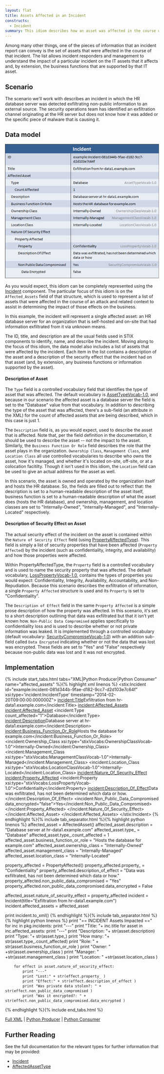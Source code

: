 ```yaml
---
layout: flat
title: Assets Affected in an Incident
constructs:
  - Incident
summary: This idiom describes how an asset was affected in the course of an incident. In this case, the example used is an information asset but a similar set of constructs can be used to describe affected IT assets.
---
```


Among many other things, one of the pieces of information that an incident report can convey is the set of assets that were affected in the course of that incident. The list allows incident responders and management to understand the impact of a particular incident on the IT assets that it affects and, by extension, the business functions that are supported by that IT asset.

## Scenario

The scenario we'll work with describes an incident in which the HR database server was detected exfiltrating non-public information to an external source. The security operations team has identified an exfiltration channel originating at the HR server but does not know how it was added or the specific piece of malware that is causing it.

## Data model

<img src="diagram.png" alt="Asset affected in an incident" class="aside-text" />

As you would expect, this idiom can be completely represented using the [Incident](/data-model/{{site.current_version}}/incident/IncidentType) component. The particular focus of this idiom is on the `Affected_Assets` field of that structure, which is used to represent a list of assets that were affected in the course of an attack and related context to assist in determining the impact of those effects on the business.

In this example, the incident will represent a single affected asset: an HR database server for an organization that is self-hosted and on-site that had information exfiltrated from it via unknown means.

The ID, title, and description are all the usual fields used in STIX components to identify, name, and describe the incident. Moving along to the focus of this idiom, the data model also includes a list of assets that were affected by the incident. Each item in the list contains a description of the asset and a description of the security effect that the incident had on that asset (and, by extension, any business functions or information supported by the asset).

#### Description of Asset

The `Type` field is a controlled vocabulary field that identifies the type of asset that was affected. The default vocabulary is [AssetTypeVocab-1.0](/data-model/{{site.current_version}}/stixVocabs/AssetTypeVocab-1.0), and because in our scenario the affected asset is a database server the field is set to the "Database" value from that vocabulary. In addition to describing the type of the asset that was affected, there's a sub-field (an attribute in the XML) for the count of affected assets that are being described, which in this case is just 1.

The `Description` field is, as you would expect, used to describe the asset that is affected. Note that, per the field definition in the documentation, it should be used to describe the asset -- not the impact to the asset. Similarly, the `Business Function Or Role` field describes the role that the asset plays in the organization. `Ownership Class`, `Management Class`, and `Location Class` all use controlled vocabularies to describe who owns the asset, how it's managed, and whether it's located on-site, off-site, or at a colocation facitilty. Though it isn't used in this idiom, the `Location` field can be used to give an actual address for the asset as well.

In this scenario, the asset is owned and operated by the organization itself and hosts the HR database. So, the fields are filled out to reflect that: the description is set to a human-readable description of the asset itself, business function is set to a human-readable description of what the asset does (hosts the HR database), and ownership, management, and location classes are set to "Internally-Owned", "Internally-Managed", and "Internally-Located" respectively.

#### Description of Security Effect on Asset

The actual security effect of the incident on the asset is contained within the `Nature of Security Effect` field (using [PropertyAffectedType](/data-model/{{site.current_version}}/incident/PropertyAffectedType)). This field is simply a list of security properties that have been affected (`Property Affected`) by the incident (such as confidentiality, integrity, and availability) and how those properties were affected.

Within PropertyAffectedType, the `Property` field is a controlled vocabulary and is used to name the security property that was affected. The default vocabulary, [LossPropertyVocab-1.0](/data-model/{{site.current_version}}/stixVocabs/LossPropertyVocab-1.0), contains the types of properties you would expect: Confidentiality, Integrity, Availability, Accountability, and Non-Repudiation. Because this scenario describes the exfiltration of information, a single `Property Affected` structure is used and its `Property` is set to "Confidentiality".

The `Description of Effect` field in the same `Property Affected` is a simple prose description of how the property was affected. In this scenario, it's set to a short description outlining that data was exfiltrated but that it isn't yet known how. `Non-Public Data Compromised` applies specifically to confidentiality loss and is used to describe whether or not private information was leaked. It is implemented through a controlled vocabulary (default vocabulary: [SecurityCompromiseVocab-1.0](/data-model/{{site.current_version}}/stixVocabs/SecurityCompromiseVocab-1.0)) with an addition sub-field called `Data Encrypted` indicating whether or not the data that was lost was encrypted. These fields are set to "Yes" and "False" respectively because non-public data was lost and it was not encrypted.

## Implementation

{% include start_tabs.html tabs="XML|Python Producer|Python Consumer" name="affected_assets" %}{% highlight xml linenos %}
<stix:Incident id="example:incident-081d344b-9fae-d182-9cc7-d2d103e7c64f" xsi:type='incident:IncidentType' timestamp="2014-02-20T09:00:00.000000Z">
    <incident:Title>Exfiltration from hr-data1.example.com</incident:Title>
    <incident:Affected_Assets>
        <incident:Affected_Asset>
            <incident:Type count_affected="1">Database</incident:Type>
            <incident:Description>Database server at hr-data1.example.com</incident:Description>
            <incident:Business_Function_Or_Role>Hosts the database for example.com</incident:Business_Function_Or_Role>
            <incident:Ownership_Class xsi:type="stixVocabs:OwnershipClassVocab-1.0">Internally-Owned</incident:Ownership_Class>
            <incident:Management_Class xsi:type="stixVocabs:ManagementClassVocab-1.0">Internally-Managed</incident:Management_Class>
            <incident:Location_Class xsi:type="stixVocabs:LocationClassVocab-1.0">Internally-Located</incident:Location_Class>
            <incident:Nature_Of_Security_Effect>
                <incident:Property_Affected>
                    <incident:Property xsi:type="stixVocabs:LossPropertyVocab-1.0">Confidentiality</incident:Property>
                        <incident:Description_Of_Effect>Data was exfiltrated, has not been determined which data or how.</incident:Description_Of_Effect>
                        <incident:Non_Public_Data_Compromised data_encrypted="false">Yes</incident:Non_Public_Data_Compromised>
                </incident:Property_Affected>
            </incident:Nature_Of_Security_Effect>
        </incident:Affected_Asset>
    </incident:Affected_Assets>
</stix:Incident>
{% endhighlight %}{% include tab_separator.html %}{% highlight python linenos %}
affected_asset = AffectedAsset()
affected_asset.description = "Database server at hr-data1.example.com"
affected_asset.type_ = "Database"
affected_asset.type_.count_affected = 1
affected_asset.business_function_or_role = "Hosts the database for example.com"
affected_asset.ownership_class = "Internally-Owned"
affected_asset.management_class = "Internally-Managed"
affected_asset.location_class = "Internally-Located"

property_affected = PropertyAffected()
property_affected.property_ = "Confidentiality"
property_affected.description_of_effect = "Data was exfiltrated, has not been determined which data or how."
property_affected.non_public_data_compromised = "Yes"
property_affected.non_public_data_compromised.data_encrypted = False

affected_asset.nature_of_security_effect = property_affected
incident = Incident(title="Exfiltration from hr-data1.example.com")
incident.affected_assets = affected_asset

print incident.to_xml()
{% endhighlight %}{% include tab_separator.html %}{% highlight python linenos %}
print "== INCIDENT Assets Impacted =="
for inc in pkg.incidents:
    print "---"
    print "Title: "+ inc.title
    for asset in inc.affected_assets:
        print "---"
        print "Description: "+ str(asset.description)
        print "Type: "+ str(asset.type_)
        print "How many: "+ str(asset.type_.count_affected)
        print "Role: " + str(asset.business_function_or_role )
        print "Owner: " +str(asset.ownership_class )
        print "Manager: " +str(asset.management_class )
        print "Location: " +str(asset.location_class )

        for effect in asset.nature_of_security_effect:
            print "---"
            print "Lost:" + str(effect.property_ )
            print "Effect:" + str(effect.description_of_effect )
            print "Was private data stolen?: " + str(effect.non_public_data_compromised )
            print "Was it encrypted?: " + str(effect.non_public_data_compromised.data_encrypted )

{% endhighlight %}{% include end_tabs.html %}


[Full XML](incident-with-affected-asset.xml) | [Python Producer](incident-with-affected-asset_producer.py) | [Python Consumer](incident-with-affected-asset_consumer.py)

## Further Reading

See the full documentation for the relevant types for further information that may be provided:

* [Incident](/data-model/{{site.current_version}}/incident/IncidentType)
* [AffectedAssetType](/data-model/{{site.current_version}}/incident/AffectedAssetType)
